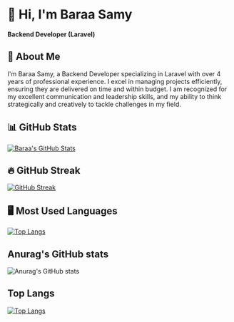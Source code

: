 # 👋 Hi, I'm Baraa Samy  
**Backend Developer (Laravel)**

## 📝 About Me  
I'm Baraa Samy, a Backend Developer specializing in Laravel with over 4 years of professional experience. I excel in managing projects efficiently, ensuring they are delivered on time and within budget. I am recognized for my excellent communication and leadership skills, and my ability to think strategically and creatively to tackle challenges in my field.

## 📊 GitHub Stats  
[![Baraa's GitHub Stats](https://github-readme-stats.vercel.app/api?username=BaraaDev&show_icons=true&theme=radical)](https://github.com/BaraaDev)

## 🔥 GitHub Streak  
[![GitHub Streak](https://github-readme-streak-stats.herokuapp.com/?user=BaraaDev&theme=radical)](https://github.com/BaraaDev)

## 🖥️ Most Used Languages  
[![Top Langs](https://github-readme-stats.vercel.app/api/top-langs/?username=BaraaDev&layout=compact&theme=radical)](https://github.com/BaraaDev)

## Anurag's GitHub stats
![Anurag's GitHub stats](https://github-readme-stats.vercel.app/api?username=anuraghazra&hide=contribs,prs)

## Top Langs
[![Top Langs](https://github-readme-stats.vercel.app/api/top-langs/?username=anuraghazra)](https://github.com/anuraghazra/github-readme-stats)
